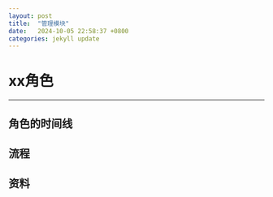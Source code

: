 ```yaml
---
layout: post
title:  "管理模块"
date:   2024-10-05 22:58:37 +0800
categories: jekyll update
---
```

# xx角色

---

## 角色的时间线



## 流程



## 资料
